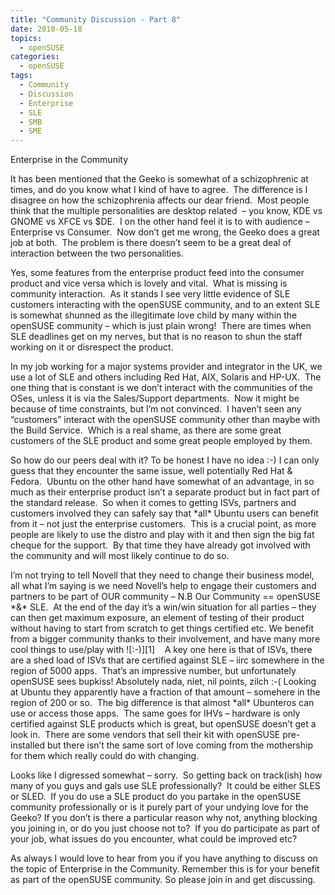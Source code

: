```yaml
---
title: "Community Discussion - Part 8"
date: 2010-05-18
topics:
  - openSUSE
categories:
  - openSUSE
tags:
  - Community
  - Discussion
  - Enterprise
  - SLE
  - SMB
  - SME
---
```

Enterprise in the Community

It has been mentioned that the Geeko is somewhat of a schizophrenic at times, and do you know what I kind of have to agree.  The difference is I disagree on how the schizophrenia affects our dear friend.  Most people think that the multiple personalities are desktop related  – you know, KDE vs GNOME vs XFCE vs $DE.  I on the other hand feel it is to with audience – Enterprise vs Consumer.  Now don’t get me wrong, the Geeko does a great job at both.  The problem is there doesn’t seem to be a great deal of interaction between the two personalities.

Yes, some features from the enterprise product feed into the consumer product and vice versa which is lovely and vital.  What is missing is community interaction.  As it stands I see very little evidence of SLE customers interacting with the openSUSE community, and to an extent SLE is somewhat shunned as the illegitimate love child by many within the openSUSE community – which is just plain wrong!  There are times when SLE deadlines get on my nerves, but that is no reason to shun the staff working on it or disrespect the product.

In my job working for a major systems provider and integrator in the UK, we use a lot of SLE and others including Red Hat, AIX, Solaris and HP-UX.  The one thing that is constant is we don’t interact with the communities of the OSes, unless it is via the Sales/Support departments.  Now it might be because of time constraints, but I’m not convinced.  I haven’t seen any “customers” interact with the openSUSE community other than maybe with the Build Service.  Which is a real shame, as there are some great customers of the SLE product and some great people employed by them.

So how do our peers deal with it? To be honest I have no idea :-) I can only guess that they encounter the same issue, well potentially Red Hat & Fedora.  Ubuntu on the other hand have somewhat of an advantage, in so much as their enterprise product isn’t a separate product but in fact part of the standard release.  So when it comes to getting ISVs, partners and customers involved they can safely say that \*all\* Ubuntu users can benefit from it – not just the enterprise customers.  This is a crucial point, as more people are likely to use the distro and play with it and then sign the big fat cheque for the support.  By that time they have already got involved with the community and will most likely continue to do so.

I’m not trying to tell Novell that they need to change their business model, all what I’m saying is we need Novell’s help to engage their customers and partners to be part of OUR community – N.B Our Community == openSUSE \*&\* SLE.  At the end of the day it’s a win/win situation for all parties – they can then get maximum exposure, an element of testing of their product without having to start from scratch to get things certified etc. We benefit from a bigger community thanks to their involvement, and have many more cool things to use/play with ![:-)][1]    A key one here is that of ISVs, there are a shed load of ISVs that are certified against SLE – iirc somewhere in the region of 5000 apps.  That’s an impressive number, but unfortunately openSUSE sees bupkiss! Absolutely nada, niet, nil points, zilch :-(  Looking at Ubuntu they apparently have a fraction of that amount – somehere in the region of 200 or so.  The big difference is that almost \*all\* Ubunteros can use or access those apps.  The same goes for IHVs – hardware is only certified against SLE products which is great, but openSUSE doesn’t get a look in.  There are some vendors that sell their kit with openSUSE pre-installed but there isn’t the same sort of love coming from the mothership for them which really could do with changing.

Looks like I digressed somewhat – sorry.  So getting back on track(ish) how many of you guys and gals use SLE professionally?  It could be either SLES or SLED.  If you do use a SLE product do you partake in the openSUSE community professionally or is it purely part of your undying love for the Geeko? If you don’t is there a particular reason why not, anything blocking you joining in, or do you just choose not to?  If you do participate as part of your job, what issues do you encounter, what could be improved etc?

As always I would love to hear from you if you have anything to discuss on the topic of Enterprise in the Community. Remember this is for your benefit as part of the openSUSE community. So please join in and get discussing.

